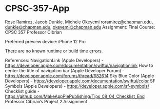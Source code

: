 # CPSC-357-App

Rose Ramirez, Jacob Dunkle, Michele Okeyemi
roramirez@chapman.edu, dunkle@chapman.edu, okeyemi@chapman.edu
Assignment: Final
Course: CPSC 357
Professor Cibrian

Preferred preview device: iPhone 12 Pro

There are no known runtime or build time errors.

References:
NavigationLink (Apple Developers) - https://developer.apple.com/documentation/swiftui/navigationlink
How to center the title of navigation bar (Apple Developer Forum) - https://developer.apple.com/forums/thread/682614
Sky Blue Color (Apple Developers) - https://developer.apple.com/documentation/swiftui/color
SF Symbols (Apple Developers) - https://developer.apple.com/sf-symbols/
Checklist guide - https://github.com/MakeAppPiePublishing/Tips_08_04_Checklist_End
Professor Cibrian’s Project 2 Assignment

